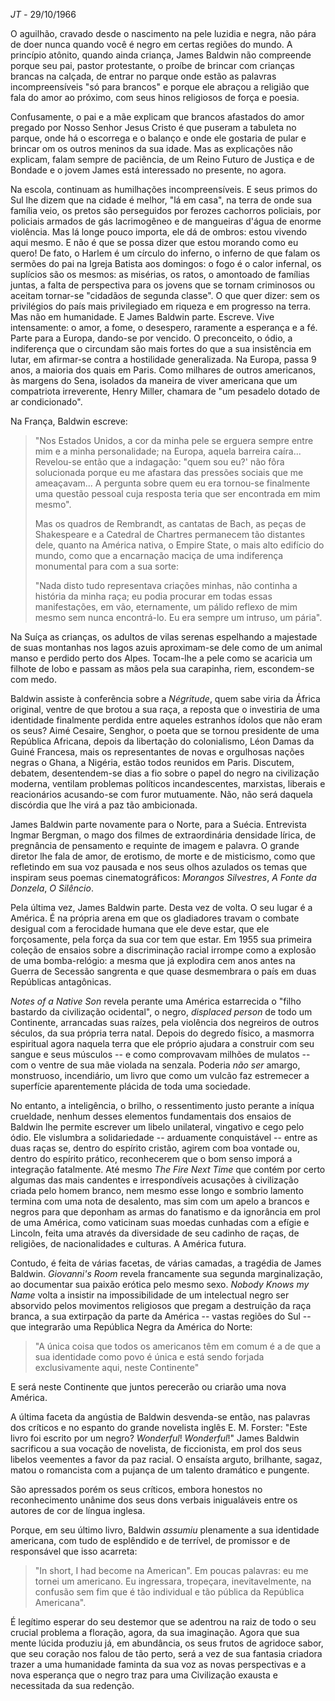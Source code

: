 
*JT -* 29/10/1966

O aguilhão, cravado desde o nascimento na pele luzidia e negra, não pára de doer nunca quando você é negro em certas regiões do mundo. A princípio atônito, quando ainda criança, James Baldwin não compreende porque seu pai, pastor protestante, o proíbe de brincar com crianças brancas na calçada, de entrar no parque onde estão as palavras incompreensíveis "só para brancos" e porque ele abraçou a religião que fala do amor ao próximo, com seus hinos religiosos de força e poesia.

Confusamente, o pai e a mãe explicam que brancos afastados do amor pregado por Nosso Senhor Jesus Cristo é que puseram a tabuleta no parque, onde há o escorrega e o balanço e onde ele gostaria de pular e brincar om os outros meninos da sua idade. Mas as explicações não explicam, falam sempre de paciência, de um Reino Futuro de Justiça e de Bondade e o jovem James está interessado no presente, no agora.

Na escola, continuam as humilhações incompreensíveis. E seus primos do Sul lhe dizem que na cidade é melhor, "lá em casa", na terra de onde sua família veio, os pretos são perseguidos por ferozes cachorros policiais, por policiais armados de gás lacrimogêneo e de mangueiras d'água de enorme violência. Mas lá longe pouco importa, ele dá de ombros: estou vivendo aqui mesmo. E não é que se possa dizer que estou morando como eu quero! De fato, o Harlem é um círculo do inferno, o inferno de que falam os sermões do pai na Igreja Batista aos domingos: o fogo é o calor infernal, os suplícios são os mesmos: as misérias, os ratos, o amontoado de famílias juntas, a falta de perspectiva para os jovens que se tornam criminosos ou aceitam tornar-se "cidadãos de segunda classe". O que quer dizer: sem os privilégios do país mais privilegiado em riqueza e em progresso na terra. Mas não em humanidade. E James Baldwin parte. Escreve. Vive intensamente: o amor, a fome, o desespero, raramente a esperança e a fé. Parte para a Europa, dando-se por vencido. O preconceito, o ódio, a indiferença que o circundam são mais fortes do que a sua insistência em lutar, em afirmar-se contra a hostilidade generalizada. Na Europa, passa 9 anos, a maioria dos quais em Paris. Como milhares de outros americanos, às margens do Sena, isolados da maneira de viver americana que um compatriota irreverente, Henry Miller, chamara de "um pesadelo dotado de ar condicionado".

Na França, Baldwin escreve:

> "Nos Estados Unidos, a cor da minha pele se erguera sempre entre mim e a minha personalidade; na Europa, aquela barreira caíra\... Revelou-se então que a indagação: "quem sou eu?' não fôra solucionada porque eu me afastara das pressões sociais que me ameaçavam\... A pergunta sobre quem eu era tornou-se finalmente uma questão pessoal cuja resposta teria que ser encontrada em mim mesmo".
>
> Mas os quadros de Rembrandt, as cantatas de Bach, as peças de Shakespeare e a Catedral de Chartres permanecem tão distantes dele, quanto na América nativa, o Empire State, o mais alto edifício do mundo, como que a encarnação maciça de uma indiferença monumental para com a sua sorte:
>
> "Nada disto tudo representava criações minhas, não continha a história da minha raça; eu podia procurar em todas essas manifestações, em vão, eternamente, um pálido reflexo de mim mesmo sem nunca encontrá-lo. Eu era sempre um intruso, um pária".

Na Suíça as crianças, os adultos de vilas serenas espelhando a majestade de suas montanhas nos lagos azuis aproximam-se dele como de um animal manso e perdido perto dos Alpes. Tocam-lhe a pele como se acaricia um filhote de lobo e passam as mãos pela sua carapinha, riem, escondem-se com medo.

Baldwin assiste à conferência sobre a *Négritude*, quem sabe viria da África original, ventre de que brotou a sua raça, a reposta que o investiria de uma identidade finalmente perdida entre aqueles estranhos ídolos que não eram os seus? Aimé Cesaire, Senghor, o poeta que se tornou presidente de uma República Africana, depois da libertação do colonialismo, Léon Damas da Guiné Francesa, mais os representantes de novas e orgulhosas nações negras o Ghana, a Nigéria, estão todos reunidos em Paris. Discutem, debatem, desentendem-se dias a fio sobre o papel do negro na civilização moderna, ventilam problemas políticos incandescentes, marxistas, liberais e reacionários acusando-se com furor mutuamente. Não, não será daquela discórdia que lhe virá a paz tão ambicionada.

James Baldwin parte novamente para o Norte, para a Suécia. Entrevista Ingmar Bergman, o mago dos filmes de extraordinária densidade lírica, de pregnância de pensamento e requinte de imagem e palavra. O grande diretor lhe fala de amor, de erotismo, de morte e de misticismo, como que refletindo em sua voz pausada e nos seus olhos azulados os temas que inspiram seus poemas cinematográficos: *Morangos Silvestres*, *A Fonte da Donzela*, *O Silêncio*.

Pela última vez, James Baldwin parte. Desta vez de volta. O seu lugar é a América. É na própria arena em que os gladiadores travam o combate desigual com a ferocidade humana que ele deve estar, que ele forçosamente, pela força da sua cor tem que estar. Em 1955 sua primeira coleção de ensaios sobre a discriminação racial irrompe como a explosão de uma bomba-relógio: a mesma que já explodira cem anos antes na Guerra de Secessão sangrenta e que quase desmembrara o país em duas Repúblicas antagônicas.

*Notes of a Native Son* revela perante uma América estarrecida o "filho bastardo da civilização ocidental", o negro, *displaced person* de todo um Continente, arrancadas suas raízes, pela violência dos negreiros de outros séculos, da sua própria terra natal. Depois do degredo físico, a masmorra espiritual agora naquela terra que ele próprio ajudara a construir com seu sangue e seus músculos -- e como comprovavam milhões de mulatos -- com o ventre de sua mãe violada na senzala. Poderia *não ser* amargo, monstruoso, incendiário, um livro que como um vulcão faz estremecer a superfície aparentemente plácida de toda uma sociedade.

No entanto, a inteligência, o brilho, o ressentimento justo perante a iníqua crueldade, nenhum desses elementos fundamentais dos ensaios de Baldwin lhe permite escrever um libelo unilateral, vingativo e cego pelo ódio. Ele vislumbra a solidariedade -- arduamente conquistável -- entre as duas raças se, dentro do espírito cristão, agirem com boa vontade ou, dentro do espírito prático, reconhecerem que o bom senso imporá a integração fatalmente. Até mesmo *The Fire Next Time* que contém por certo algumas das mais candentes e irrespondíveis acusações à civilização criada pelo homem branco, nem mesmo esse longo e sombrio lamento termina com uma nota de desalento, mas sim com um apelo a brancos e negros para que deponham as armas do fanatismo e da ignorância em prol de uma América, como vaticinam suas moedas cunhadas com a efígie e Lincoln, feita uma através da diversidade de seu cadinho de raças, de religiões, de nacionalidades e culturas. A América futura.

Contudo, é feita de várias facetas, de várias camadas, a tragédia de James Baldwin. *Giovanni's Room* revela francamente sua segunda marginalização, ao documentar sua paixão erótica pelo mesmo sexo. *Nobody Knows my Name* volta a insistir na impossibilidade de um intelectual negro ser absorvido pelos movimentos religiosos que pregam a destruição da raça branca, a sua extirpação da parte da América -- vastas regiões do Sul -- que integrarão uma República Negra da América do Norte:

> "A única coisa que todos os americanos têm em comum é a de que a sua identidade como povo é única e está sendo forjada exclusivamente aqui, neste Continente"

E será neste Continente que juntos perecerão ou criarão uma nova América.

A última faceta da angústia de Baldwin desvenda-se então, nas palavras dos críticos e no espanto do grande novelista inglês E. M. Forster: "Este livro foi escrito por um negro? *Wonderful*! *Wonderful*!" James Baldwin sacrificou a sua vocação de novelista, de ficcionista, em prol dos seus libelos veementes a favor da paz racial. O ensaísta arguto, brilhante, sagaz, matou o romancista com a pujança de um talento dramático e pungente.

São apressados porém os seus críticos, embora honestos no reconhecimento unânime dos seus dons verbais inigualáveis entre os autores de cor de língua inglesa.

Porque, em seu último livro, Baldwin *assumiu* plenamente a sua identidade americana, com tudo de esplêndido e de terrível, de promissor e de responsável que isso acarreta:

> "In short, I had become na American". Em poucas palavras: eu me tornei um americano. Eu ingressara, tropeçara, inevitavelmente, na confusão sem fim que é tão individual e tão pública da República Americana".

É legítimo esperar do seu destemor que se adentrou na raiz de todo o seu crucial problema a floração, agora, da sua imaginação. Agora que sua mente lúcida produziu já, em abundância, os seus frutos de agridoce sabor, que seu coração nos falou de tão perto, será a vez de sua fantasia criadora trazer a uma humanidade faminta da sua voz as novas perspectivas e a nova esperança que o negro traz para uma Civilização exausta e necessitada da sua redenção.
